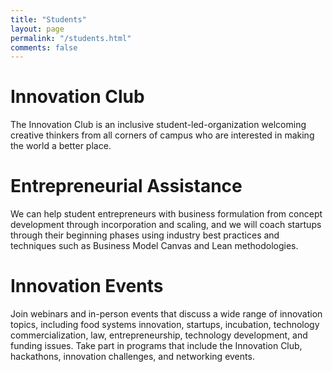 ```yaml
---
title: "Students"
layout: page
permalink: "/students.html"
comments: false
---
```

# Innovation Club <br>
The Innovation Club is an inclusive student-led-organization welcoming creative thinkers from all corners of campus who are interested in making the world a better place.<br>

# Entrepreneurial Assistance <br>
We can help student entrepreneurs with business formulation from concept development through incorporation and scaling, and we will coach startups through their beginning phases using industry best practices and techniques such as Business Model Canvas and Lean methodologies.<br>

# Innovation Events <br>
Join webinars and in-person events that discuss a wide range of innovation topics, including food systems innovation, startups, incubation, technology commercialization, law, entrepreneurship, technology development, and funding issues. Take part in programs that include the Innovation Club, hackathons, innovation challenges, and networking events. <br>
